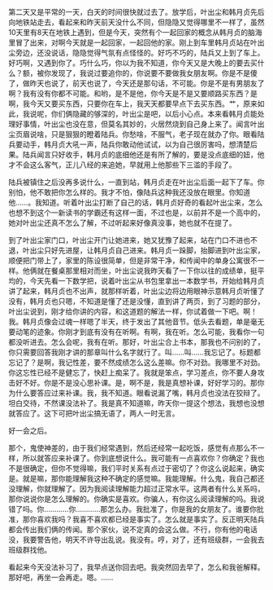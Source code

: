 第二天又是平常的一天，白天的时间很快就过去了。放学后，叶出尘和韩月贞先后向地铁站走去，看起来和昨天前天没什么不同，但隐隐又觉得哪里不一样了，虽然10天里有8天在地铁上遇到，但是今天，突然有个一起回家的概念从韩月贞的脑海里冒了出来，对啊今天就是一起回家，一起回他的家。刚上到车里韩月贞站在叶出尘旁边，还没说话，隐隐觉得气氛有点怪怪的。好巧不巧的，陆兵又上到了车上。好巧啊，又遇到你了。巧什么巧，你以为我不知道，你今天又是大晚上的要去买什么？额，被你发现了，我说过要追你的，你说要不要做我女朋友啊。你是不是傻了，做昨天也说了，前天也说了，今天还是那句话，不可能。你是不是有男朋友了啊？我有没有你都不可能。和哟，是不是他，你今天是不是又要顺路买东西？是啊，我今天又要买东西，只要你在车上，我天天都要早点下去买东西。艹，原来如此，我说呢，你们俩隐藏的够深的，叶出尘是吧，以后小心点。本来看韩月贞能处理好事情，叶出尘也没在意，但莫名其妙的，火居然烧到自己身上来了。闻言叶出尘页眉说啥，只是狠狠的瞪着陆兵。你愁啥，不服气，老子现在就办了你。眼看陆兵要动手，韩月贞大吼一声，陆兵你敢动他试试，以为自己很厉害吗，想清楚后果。陆兵闻言只好收手，韩月贞的底细他还是有所了解的，要是没点底细的妞，他才不会这么客气，正儿八经的来追她，早就用上他那些下三滥的手段了。

陆兵被镇住之后没再多说什么，一直到站，韩月贞走在叶出尘后面一起下了车。你别怕，他不敢把你怎么样的。我才不怕，像陆兵这种我还没放在眼里。你知道他……。我知道。听着叶出尘打断了自己的话，韩月贞好奇的看起叶出尘来，怎么也想不到这个一新读书的学霸还有这样一面，不过也是，以前并不是一个高中的，她对叶出尘还真不怎么了解，不过听起来好像真没事，她也就不在提了。

到了叶出尘家门口，叶出尘开门让她进来，她又犹豫了起来，站在门口不进也不退，叶出尘只好先进屋，让韩月贞自己进来。韩月贞一跺脚，抬脚进到叶出尘家，顺便把门带上了，家里的陈设很简单，但是非常干净，和传闻中的单身公寓很不一样。他俩就在餐桌那里相对而坐，叶出尘说我昨天看了一下你以往的成绩单，挺平均的，今天先看一下数学把，说着叶出尘从书包里拿出一本数学书，开始给韩月贞讲了起来，韩月贞也不出声，就那样听着，叶出尘边将边用眼神示意韩月贞听懂了没有，韩月贞也只嗯，不知道是懂了还是没懂，直到讲了两页，到了习题的部分，叶出尘说到，刚才给你讲的内容，和这道题的解法一样，你试着做一下吧。啊！我。韩月贞像会过魂一样嗯了半天，终于发出了其他音节。低头去看题，单是毫无要动笔的迹象。你刚才到底有没有在听啊。有啊，我在听。怎么可能，我看你一句都没听进去。怎么会呢，我有在听。那好，叶出尘合上书本，那我也不问别的了，你只需要回答我刚才讲的那章叫什么名字就行了。叫……叫……我忘记了。标题都忘记了？是啊，我记性差，要不然成绩怎么这么差嘛。你不对劲。我哪里不对劲。你这忘性已经不是健忘了，快赶上痴呆了。我就是笨点，学习差点，你不要人身攻击好不好。你是不是没心思补课。是，啊不是，我是真想补课，好好学习的。那你为什么要答应过来补课。我，我不知道。眼看说漏了嘴，韩月贞也没法在狡辩了。坦白交待，不然课没法补了。我是真不知道嘛，昨天你一提这个想法，我想也没想就答应了。这下可把叶出尘搞无语了，两人一时无言。

好一会之后。

那个，鬼使神差的，由于我们经常遇到，然后还经常一起吃饭，感觉有点那么不一样，所以就答应来补课了。你到底想说什么。我可能有一点喜欢你？你确定？我也不是很确定，但你不觉得嘛，我们平时关系有点过于密切了？你这么说起来，确实是。就是嘛，那你能理解我这种不确定的感觉嘛。我能理解。什么鬼，我自己都还没理解，你就理解了。因为我阅读理解能力超过正常水平。这两者有什么关系吗，那你说说你是怎么理解的。你确实是喜欢。你骗人，有你这么阅读理解的吗。我说错了吗。你…………你…………那怎么办。我批准了，你是我的女朋友了。谁要你批准，那你喜欢我吗？我喜不喜欢都已经是事实了。怎么就是事实了。反正明天陆兵都会传出我们俩的传闻。那个家伙，说不定真的会这么做。不行，你有他的电话没，我要警告他，明天不许导出乱说。我没有。哼，对了，还有班级群，一会我去班级群找他。

看起来今天没法补习了，我早点送你回去吧。我突然回去早了，怎么和我爸解释。那好吧，再坐一会再走。嗯。……